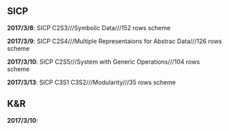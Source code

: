 ## SICP

**2017/3/8**: SICP C2S3///Symbolic Data///152 rows scheme

**2017/3/9**: SICP C2S4///Multiple Representaions for Abstrac Data///126 rows scheme

**2017/3/10**: SICP C2S5///System with Generic Operations///104 rows scheme

**2017/3/13**: SICP C3S1 C3S2///Modularity///35 rows scheme


## K&R

**2017/3/10**: 